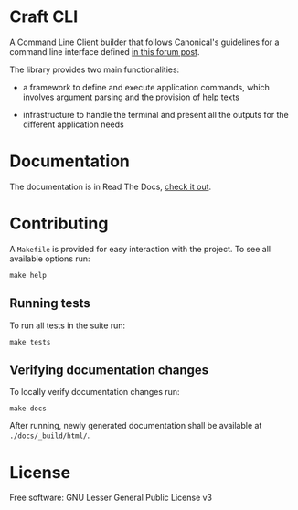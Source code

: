 # Craft CLI

A Command Line Client builder that follows Canonical's guidelines for a command line
interface defined [in this forum post](https://discourse.ubuntu.com/c/design/cli-guidelines/62).

The library provides two main functionalities: 

- a framework to define and execute application commands, which involves argument parsing and the provision of help texts

- infrastructure to handle the terminal and present all the outputs for the different application needs


# Documentation

The documentation is in Read The Docs, [check it out](https://craft-cli.readthedocs.io).


# Contributing

A `Makefile` is provided for easy interaction with the project. To see
all available options run:

    make help


## Running tests

To run all tests in the suite run:

    make tests


## Verifying documentation changes

To locally verify documentation changes run:

    make docs

After running, newly generated documentation shall be available at
`./docs/_build/html/`.


# License

Free software: GNU Lesser General Public License v3
